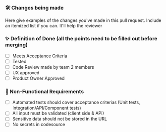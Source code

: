 ### 🛠 Changes being made

Here give examples of the changes you've made in this pull request. Include an itemized list if you can. It'll help the reviewer

### ✨ Definition of Done (all the points need to be filled out before merging)

- [ ] Meets Acceptance Criteria
- [ ] Tested
- [ ] Code Review made by team 2 members
- [ ] UX approved
- [ ] Product Owner Approved

### 🧪 Non-Functional Requirements

- [ ] Automated tests should cover acceptance criterias (Unit tests, Integration/API/Component tests)
- [ ] All input must be validated (client side & API)
- [ ] Sensitive data should not be stored in the URL
- [ ] No secrets in codesource